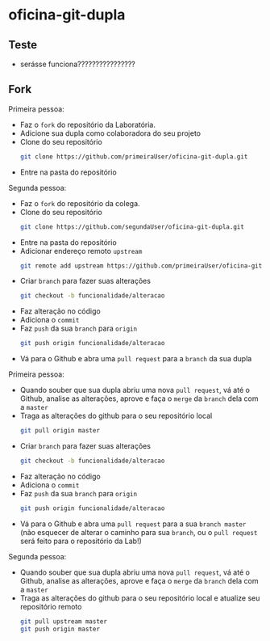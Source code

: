 # oficina-git-dupla

## Teste

- serásse funciona????????????????

## Fork

Primeira pessoa:

- Faz o `fork` do repositório da Laboratória.
- Adicione sua dupla como colaboradora do seu projeto
- Clone do seu repositório
  ```bash
  git clone https://github.com/primeiraUser/oficina-git-dupla.git
  ```
- Entre na pasta do repositório

Segunda pessoa:

- Faz o `fork` do repositório da colega.
- Clone do seu repositório
  ```bash
  git clone https://github.com/segundaUser/oficina-git-dupla.git
  ```
- Entre na pasta do repositório
- Adicionar endereço remoto `upstream`
  ```bash
  git remote add upstream https://github.com/primeiraUser/oficina-git-dupla.git
  ```
- Criar `branch` para fazer suas alterações
  ```bash
  git checkout -b funcionalidade/alteracao
  ```
- Faz alteração no código
- Adiciona o `commit`
- Faz `push` da sua `branch` para `origin`
  ```bash
  git push origin funcionalidade/alteracao
  ```
- Vá para o Github e abra uma `pull request` para a `branch` da sua dupla

Primeira pessoa:

- Quando souber que sua dupla abriu uma nova `pull request`, vá até o Github, analise as alterações, aprove e faça o `merge` da `branch` dela com a `master`
- Traga as alterações do github para o seu repositório local
  ```bash
  git pull origin master
  ```
- Criar `branch` para fazer suas alterações
  ```bash
  git checkout -b funcionalidade/alteracao
  ```
- Faz alteração no código
- Adiciona o `commit`
- Faz `push` da sua `branch` para `origin`
  ```bash
  git push origin funcionalidade/alteracao
  ```
- Vá para o Github e abra uma `pull request` para a sua `branch master` (não esquecer de alterar o caminho para sua `branch`, ou o `pull request` será feito para o repositório da Lab!)

Segunda pessoa:

- Quando souber que sua dupla abriu uma nova `pull request`, vá até o Github, analise as alterações, aprove e faça o `merge` da `branch` dela com a `master`
- Traga as alterações do github para o seu repositório local e atualize seu repositório remoto
  ```bash
  git pull upstream master
  git push origin master
  ```
